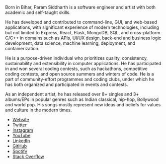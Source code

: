 Born in Bihar, Param Siddharth is a software engineer and artist with both academic and self-taught skills.

He has developed and contributed to command-line, GUI, and web-based applications, with significant experience of modern technologies, including but not limited to Express, React, Flask, MongoDB, SQL, and cross-platform C/C++ in domains such as APIs, UI/UX design, back-end and business logic development, data science, machine learning, deployment, and containerization.

He is a purpose-driven individual who prioritizes quality, consistency, sustainability and extensibility in computer applications. He has participated in and won several coding contests, such as hackathons, competitive coding contests, and open source summers and winters of code. He is a part of community-effort programmes and coding clubs, under which he has both organized and participated in events and contests.

As an independent artist, he has released over 8+ singles and 3+ albums/EPs in popular genres such as Indian classical, hip-hop, Bollywood and world pop. His songs mostly represent new ideas and beliefs for values and culture in the modern times.

- [Website](https://www.paramsid.com/)
- [Twitter](http://www.twitter.com/paramsiddharth)
- [Instagram](http://www.instagram.com/paramsiddharth)
- [YouTube](https://www.youtube.com/c/ParamSiddharth)
- [LinkedIn](https://www.linkedin.com/in/paramsiddharth)
- [GitHub](https://github.com/paramsiddharth)
- [Spotify](https://open.spotify.com/artist/1bUv1VdCaRqqHIgsSfUqkU)
- [Stack Overflow](https://stackoverflow.com/users/12547142/param-siddharth)
